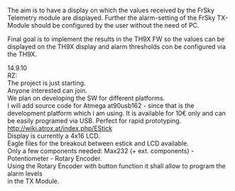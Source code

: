 The aim is to have a display on which the values received by the FrSky Telemetry module are displayed.
Further the alarm-setting of the FrSky TX-Module should be configured by the user without the need of PC.

Final goal is to implement the results in the TH9X FW so the
values can be displayed on the TH9X display and alarm thresholds con be configured via the TH9X.

14.9.10<br>
RZ:<br>
The project is just starting.<br>
Anyone interested can join.<br>
We plan on developing the SW for different platforms.<br>
I will add source code for Atmega at90usb162 - since that is the development platform which i am using. It is available for 10€ only and can be easily programed via USB. Perfect for rapid prototyping.<br>
<a href='http://wiki.atrox.at/index.php/EStick'>http://wiki.atrox.at/index.php/EStick</a><br>
Display is currently a 4x16 LCD.<br>
Eagle files for the breakout between estick and LCD available.<br>
Only a few components needed: Max232 (+ ext. components) - Potentiometer - Rotary Encoder.<br>
Using the Rotary Encoder with button function it shall allow to program the alarm levels<br>
in the TX Module.